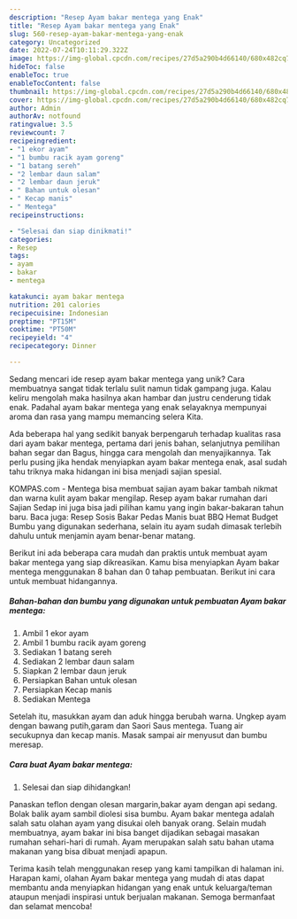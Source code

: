 ```yaml
---
description: "Resep Ayam bakar mentega yang Enak"
title: "Resep Ayam bakar mentega yang Enak"
slug: 560-resep-ayam-bakar-mentega-yang-enak
category: Uncategorized
date: 2022-07-24T10:11:29.322Z
image: https://img-global.cpcdn.com/recipes/27d5a290b4d66140/680x482cq70/ayam-bakar-mentega-foto-resep-utama.jpg
hideToc: false
enableToc: true
enableTocContent: false
thumbnail: https://img-global.cpcdn.com/recipes/27d5a290b4d66140/680x482cq70/ayam-bakar-mentega-foto-resep-utama.jpg
cover: https://img-global.cpcdn.com/recipes/27d5a290b4d66140/680x482cq70/ayam-bakar-mentega-foto-resep-utama.jpg
author: Admin
authorAv: notfound
ratingvalue: 3.5
reviewcount: 7
recipeingredient:
- "1 ekor ayam"
- "1 bumbu racik ayam goreng"
- "1 batang sereh"
- "2 lembar daun salam"
- "2 lembar daun jeruk"
- " Bahan untuk olesan"
- " Kecap manis"
- " Mentega"
recipeinstructions:

- "Selesai dan siap dinikmati!"
categories:
- Resep
tags:
- ayam
- bakar
- mentega

katakunci: ayam bakar mentega 
nutrition: 201 calories
recipecuisine: Indonesian
preptime: "PT15M"
cooktime: "PT50M"
recipeyield: "4"
recipecategory: Dinner

---
```





Sedang mencari ide resep ayam bakar mentega yang unik? Cara membuatnya sangat tidak terlalu sulit namun tidak gampang juga. Kalau keliru mengolah maka hasilnya akan hambar dan justru cenderung tidak enak. Padahal ayam bakar mentega yang enak selayaknya mempunyai aroma dan rasa yang mampu memancing selera Kita.





Ada beberapa hal yang sedikit banyak berpengaruh terhadap kualitas rasa dari ayam bakar mentega, pertama dari jenis bahan, selanjutnya pemilihan bahan segar dan Bagus, hingga cara mengolah dan menyajikannya. Tak perlu pusing jika hendak menyiapkan ayam bakar mentega enak,      asal sudah tahu triknya maka hidangan ini bisa menjadi sajian spesial.














KOMPAS.com - Mentega bisa membuat sajian ayam bakar tambah nikmat dan warna kulit ayam bakar mengilap. Resep ayam bakar rumahan dari Sajian Sedap ini juga bisa jadi pilihan kamu yang ingin bakar-bakaran tahun baru. Baca juga: Resep Sosis Bakar Pedas Manis buat BBQ Hemat Budget Bumbu yang digunakan sederhana, selain itu ayam sudah dimasak terlebih dahulu untuk menjamin ayam benar-benar matang.






Berikut ini ada beberapa cara mudah dan praktis untuk membuat ayam bakar mentega yang siap dikreasikan. Kamu bisa menyiapkan Ayam bakar mentega menggunakan 8 bahan dan 0 tahap pembuatan. Berikut ini cara untuk membuat hidangannya.

<!--inarticleads1-->

##### Bahan-bahan dan bumbu yang digunakan untuk pembuatan Ayam bakar mentega:

1. Ambil 1 ekor ayam
1. Ambil 1 bumbu racik ayam goreng
1. Sediakan 1 batang sereh
1. Sediakan 2 lembar daun salam
1. Siapkan 2 lembar daun jeruk
1. Persiapkan  Bahan untuk olesan
1. Persiapkan  Kecap manis
1. Sediakan  Mentega


Setelah itu, masukkan ayam dan aduk hingga berubah warna. Ungkep ayam dengan bawang putih,garam dan Saori Saus mentega. Tuang air secukupnya dan kecap manis. Masak sampai air menyusut dan bumbu meresap. 

<!--inarticleads2-->

##### Cara buat Ayam bakar mentega:


1. Selesai dan siap dihidangkan!

Panaskan teflon dengan olesan margarin,bakar ayam dengan api sedang. Bolak balik ayam sambil diolesi sisa bumbu. Ayam bakar mentega adalah salah satu olahan ayam yang disukai oleh banyak orang. Selain mudah membuatnya, ayam bakar ini bisa banget dijadikan sebagai masakan rumahan sehari-hari di rumah. Ayam merupakan salah satu bahan utama makanan yang bisa dibuat menjadi apapun. 

Terima kasih telah menggunakan resep yang kami tampilkan di halaman ini. Harapan kami, olahan Ayam bakar mentega yang mudah di atas dapat membantu anda menyiapkan hidangan yang enak untuk keluarga/teman ataupun menjadi inspirasi untuk berjualan makanan. Semoga bermanfaat dan selamat mencoba!
